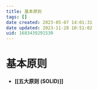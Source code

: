 ```yaml
---
title: 基本原则
tags: []
date created: 2023-05-07 14:01:31
date updated: 2023-11-28 10:51:02
uid: 1683439291530
---
```


# 基本原则

- **[[五大原则 (SOLID)]]**
